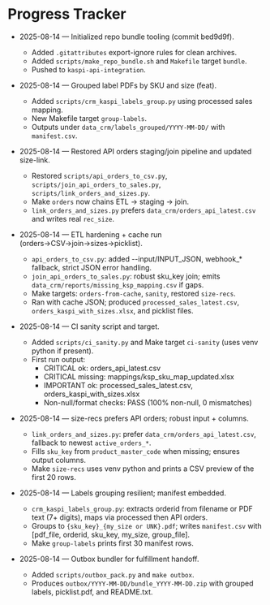 # Progress Tracker

- 2025-08-14 — Initialized repo bundle tooling (commit bed9d9f).
  - Added `.gitattributes` export-ignore rules for clean archives.
  - Added `scripts/make_repo_bundle.sh` and `Makefile` target `bundle`.
  - Pushed to `kaspi-api-integration`.

- 2025-08-14 — Grouped label PDFs by SKU and size (feat).
  - Added `scripts/crm_kaspi_labels_group.py` using processed sales mapping.
  - New Makefile target `group-labels`.
  - Outputs under `data_crm/labels_grouped/YYYY-MM-DD/` with `manifest.csv`.

- 2025-08-14 — Restored API orders staging/join pipeline and updated size-link.
  - Restored `scripts/api_orders_to_csv.py`, `scripts/join_api_orders_to_sales.py`, `scripts/link_orders_and_sizes.py`.
  - Make `orders` now chains ETL → staging → join.
  - `link_orders_and_sizes.py` prefers `data_crm/orders_api_latest.csv` and writes real `rec_size`.

- 2025-08-14 — ETL hardening + cache run (orders→CSV→join→sizes→picklist).
  - `api_orders_to_csv.py`: added --input/INPUT_JSON, webhook_* fallback, strict JSON error handling.
  - `join_api_orders_to_sales.py`: robust sku_key join; emits `data_crm/reports/missing_ksp_mapping.csv` if gaps.
  - Make targets: `orders-from-cache`, `sanity`, restored `size-recs`.
  - Ran with cache JSON; produced `processed_sales_latest.csv`, `orders_kaspi_with_sizes.xlsx`, and picklist files.

- 2025-08-14 — CI sanity script and target.
  - Added `scripts/ci_sanity.py` and Make target `ci-sanity` (uses venv python if present).
  - First run output:
    - CRITICAL ok: orders_api_latest.csv
    - CRITICAL missing: mappings/ksp_sku_map_updated.xlsx
    - IMPORTANT ok: processed_sales_latest.csv, orders_kaspi_with_sizes.xlsx
    - Non-null/format checks: PASS (100% non-null, 0 mismatches)

- 2025-08-14 — size-recs prefers API orders; robust input + columns.
  - `link_orders_and_sizes.py`: prefer `data_crm/orders_api_latest.csv`, fallback to newest `active_orders_*`.
  - Fills `sku_key` from `product_master_code` when missing; ensures output columns.
  - Make `size-recs` uses venv python and prints a CSV preview of the first 20 rows.

- 2025-08-14 — Labels grouping resilient; manifest embedded.
  - `crm_kaspi_labels_group.py`: extracts orderid from filename or PDF text (7+ digits), maps via processed then API orders.
  - Groups to `{sku_key}_{my_size or UNK}.pdf`; writes `manifest.csv` with [pdf_file, orderid, sku_key, my_size, group_file].
  - Make `group-labels` prints first 30 manifest rows.

- 2025-08-14 — Outbox bundler for fulfillment handoff.
  - Added `scripts/outbox_pack.py` and `make outbox`.
  - Produces `outbox/YYYY-MM-DD/bundle_YYYY-MM-DD.zip` with grouped labels, picklist.pdf, and README.txt.
